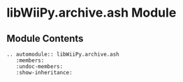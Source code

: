 # libWiiPy.archive.ash Module

## Module Contents

```{eval-rst}
.. automodule:: libWiiPy.archive.ash
   :members:
   :undoc-members:
   :show-inheritance:
```
